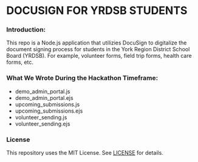 # DOCUSIGN FOR YRDSB STUDENTS

### Introduction:
This repo is a Node.js application that utilizies DocuSign to digitalize the document signing process for students in the York Region District School Board (YRDSB). For example, volunteer forms, field trip forms, health care forms, etc.

### What We Wrote During the Hackathon Timeframe:
* demo_admin_portal.js
* demo_admin_portal.ejs
* upcoming_submissions.js
* upcoming_submissions.ejs
* volunteer_sending.js
* volunteer_sending.ejs

### License  
This repository uses the MIT License. See [LICENSE](./LICENSE) for details.
